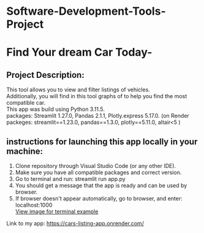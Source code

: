 # Software-Development-Tools-Project

# Find Your dream Car Today-

## Project Description:  
This tool allows you to view and filter listings of vehicles.  
Additionally, you will find in this tool graphs of to help you find the most compatible car.  
This app was build using Python 3.11.5.  
packages: Streamlit 1.27.0, Pandas 2.1.1, Plotly.express 5.17.0.
	(on Render packeges: streamlit==1.23.0, pandas==1.3.0, plotly==5.11.0, altair<5 )

## instructions for launching this app locally in your machine:
1. Clone repository through Visual Studio Code (or any other IDE).
2. Make sure you have all compatible packages and correct version.
3. Go to terminal and run: streamlit run app.py
4. You should get a message that the app is ready and can be used by browser.
5. If browser doesn't appear automatically, go to browser, and enter: localhost:1000  
[View image for terminal example](streamlit_run_app.png)

Link to my app: https://cars-listing-app.onrender.com/


